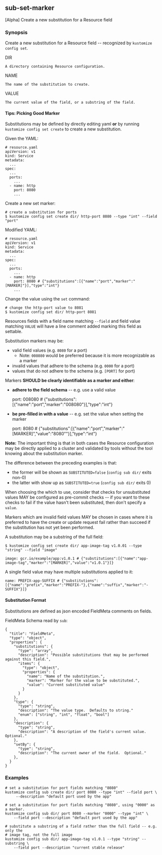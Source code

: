 ## sub-set-marker

[Alpha] Create a new substitution for a Resource field

### Synopsis

Create a new substitution for a Resource field -- recognized by `kustomize config set`.

  DIR

    A directory containing Resource configuration.

  NAME

    The name of the substitution to create.

  VALUE

    The current value of the field, or a substring of the field.

#### Tips: Picking Good Marker

Substitutions may be defined by directly editing yaml **or** by running `kustomize config set create`
to create a new substitution.

Given the YAML:
    
    # resource.yaml
    apiVersion: v1
    kind: Service
    metadata:
      ...
    spec:
      ...
      ports:
        ...
      - name: http
        port: 8080
        ...

Create a new set marker:

    # create a substitution for ports
    $ kustomize config set create dir/ http-port 8080 --type "int" --field "port"

Modified YAML:

    # resource.yaml
    apiVersion: v1
    kind: Service
    metadata:
      ...
    spec:
      ...
      ports:
        ...
      - name: http
        port: 8080 # {"substitutions":[{"name":"port","marker":"[MARKER]"}],"type":"int"}
        ...

Change the value using the `set` command:

    # change the http-port value to 8081
    $ kustomize config set dir/ http-port 8081

Resources fields with a field name matching `--field` and field value matching `VALUE` will
have a line comment added marking this field as settable.

Substitution markers may be:

- valid field values (e.g. `8080` for a port)
  - Note: `008080` would be preferred because it is more recognizable as a marker
- invalid values that adhere to the schema (e.g. `0000` for a port)
- values that do not adhere to the schema (e.g. `[PORT]` for port)

Markers **SHOULD be clearly identifiable as a marker and either**:

- **adhere to the field schema** -- e.g. use a valid value


    port: 008080 # {"substitutions":[{"name":"port","marker":"008080"}],"type":"int"}

- **be pre-filled in with a value** -- e.g. set the value when setting the marker


    port: 8080 # {"substitutions":[{"name":"port","marker":"[MARKER]","value":"8080""}],"type":"int"}

**Note:** The important thing is that in both cases the Resource configuration may be directly
applied to a cluster and validated by tools without the tool knowing about the substitution
marker.

The difference between the preceding examples is that:

- the former will be shown as `SUBSTITUTED=false` (`config sub dir/` exits non-0)
- the latter with show up as `SUBSTITUTED=true` (`config sub dir/` exits 0)

When choosing the which to use, consider that checks for unsubstituted values MAY be
configured as pre-commit checks -- if you want to these checks to fail if the value
hasn't been substituted, then don't specify a `value`.

Markers which are invalid field values MAY be chosen in cases where it is preferred to have
the create or update request fail rather than succeed if the substitution has not yet been
performed.

A substitution may be a substring of the full field:

    $ kustomize config set create dir/ app-image-tag v1.0.01 --type "string" --field "image"

    image: gcr.io/example/app:v1.0.1 # {"substitutions":[{"name":"app-image-tag","marker":"[MARKER]","value":"v1.0.1"}]}


A single field value may have multiple substitutions applied to it:

    name: PREFIX-app-SUFFIX # {"substitutions":[{"name":"prefix","marker":"PREFIX-"},{"name":"suffix","marker":"-SUFFIX"}]}

#### Substitution Format

Substitutions are defined as json encoded FieldMeta comments on fields.

FieldMeta Schema read by `sub`:

    {
      "title": "FieldMeta",
      "type": "object",
      "properties": {
        "substitutions": {
          "type": "array",
          "description": "Possible substitutions that may be performed against this field.",
          "items": {
            "type": "object",
            "properties": {
              "name": "Name of the substitution.",
              "marker": "Marker for the value to be substituted.",
              "value": "Current substituted value"
            }   
          }
        },
        "type": {
          "type": "string",
          "description": "The value type.  Defaults to string."
          "enum": ["string", "int", "float", "bool"]
        },
        "description": {
          "type": "string",
          "description": "A description of the field's current value.  Optional."
        },
        "setBy": {
          "type": "string",
          "description": "The current owner of the field.  Optional."
        },
      }
    }

### Examples

    # set a substitution for port fields matching "8080"
    kustomize config sub create dir/ port 8080 --type "int" --field port \
         --description "default port used by the app"

    # set a substitution for port fields matching "8080", using "0000" as a marker.
    kustomize config sub dir/ port 8080 --marker "0000" --type "int" \
        --field port --description "default port used by the app"

    # substitute a substring of a field rather than the full field -- e.g. only the
    # image tag, not the full image
    kustomize config sub dir/ app-image-tag v1.0.1 --type "string" --substring \
        --field port --description "current stable release"
